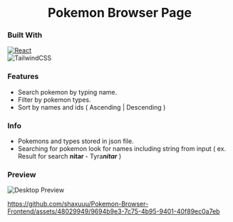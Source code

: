 <!-- PROJECT LOGO -->
<br />
<div align="center">
  <h1 align="center">Pokemon Browser Page</h1>
</div>

### Built With
[![React][React.js]][React-url] <br/>
![TailwindCSS](https://img.shields.io/badge/tailwindcss-%2338B2AC.svg?style=for-the-badge&logo=tailwind-css&logoColor=white)


### Features 
  * Search pokemon by typing name.
  * Filter by pokemon types.
  * Sort by names and ids ( Ascending | Descending )


### Info 
  * Pokemons and types stored in json file.
  * Searching for pokemon look for names including string from input ( ex. Result for search <b> nitar </b> - Tyra<i><b>nitar</b></i> ) 
  
### Preview


![Desktop Preview](https://github.com/shaxuuu/Pokemon-Browser-Frontend/assets/48029949/1056a61b-e8de-477d-9bf3-a5e6d4767723)




https://github.com/shaxuuu/Pokemon-Browser-Frontend/assets/48029949/9694b9e3-7c75-4b95-9401-40f89ec0a7eb








[React.js]: https://img.shields.io/badge/React-20232A?style=for-the-badge&logo=react&logoColor=61DAFB
[React-url]: https://reactjs.org/
